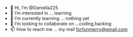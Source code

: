 - 👋 Hi, I’m @Daniella225
- 👀 I’m interested in ... learning 
- 🌱 I’m currently learning ... nothing yet
- 💞️ I’m looking to collaborate on ...coding,hacking
- 📫 How to reach me ... my mail forfunmerry@gmail.com

<!---
Daniella225/Daniella225 is a ✨ special ✨ repository because its `README.md` (this file) appears on your GitHub profile.
You can click the Preview link to take a look at your changes.
--->
